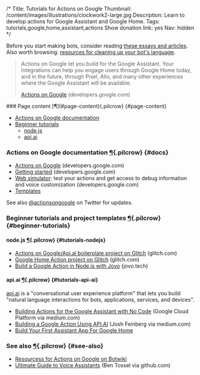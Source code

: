 /*
Title: Tutorials for Actions on Google
Thumbnail: /content/images/illustrations/clockwork2-large.jpg
Description: Learn to develop actions for Google Assistant and Google Home.
Tags: tutorials,google,home,assistant,actions
Show donation link: yes
Nav: hidden
*/

<div class="note">
  <p>
    Before you start making bots, consider reading <a href="/articles/essays">these essays and articles</a>. Also worth browsing: <a href="/resources/libraries-frameworks/#language">resources for cleaning up your bot's language</a>.
  </p>
</div>


> Actions on Google let you build for the Google Assistant. Your integrations can help you engage users through Google Home today, and in the future, through Pixel, Allo, and many other experiences where the Google Assistant will be available.
>
> [Actions on Google](https://developers.google.com/actions/) (developers.google.com)


<div class="row">
  <div class="col-sm-12 col-md-6 no-pad" markdown=1>
### Page content [¶](#page-content){.pilcrow} {#page-content}

- [Actions on Google documentation](#docs)
- [Beginner tutorials](#beginner-tutorials)
  - [node.js](#tutorials-nodejs)
  - [api.ai](#tutorials-api-ai)
  </div>
  <div class="col-sm-12 col-md-6">
<!--
    <p>
      <a href="/bot-workshops/botmaking-from-the-ground-up">
        <img class="screenshot" src="/content/bot-workshops/images/bots-are-cool.png">
      </a>
    </p>
-->
  </div>
</div>


### Actions on Google documentation [¶](#docs){.pilcrow} {#docs}

- [Actions on Google](https://developers.google.com/actions/) (developers.google.com)
- [Getting started](https://developers.google.com/actions/develop/apiai/tutorials/getting-started) (developers.google.com)
- [Web simulator](https://developers.google.com/actions/tools/web-simulator): test your actions and get access to debug information and voice customization (developers.google.com)
- [Templates](https://developers.google.com/actions/templates/first-app)

See also [@actionsongoogle](https://twitter.com/actionsongoogle) on Twitter for updates.


### Beginner tutorials and project templates [¶](#beginner-tutorials){.pilcrow} {#beginner-tutorials}

#### node.js [¶](#tutorials-nodejs){.pilcrow} {#tutorials-nodejs}

- [Actions on Google/Api.ai boilerplate project on Glitch](https://glitch.com/edit/#!/project/actions-on-google-api-ai-boilerplate) (glitch.com)
- [Google Home Action project on Glitch](https://glitch.com/edit/#!/google-home) (glitch.com)
- [Build a Google Action in Node.js with Jovo](https://www.jovo.tech/blog/google-action-tutorial-nodejs/) (jovo.tech)

#### api.ai [¶](#tutorials-api-ai){.pilcrow} {#tutorials-api-ai}

[api.ai](https://api.ai/) is a "conversational user experience platform" that lets you build "natural language interactions
for bots, applications, services, and devices".

- [Building Actions for the Google Assistant with No Code](https://medium.com/google-cloud/building-actions-for-the-google-assistant-with-no-code-35ad5adb7448) (Google Cloud Platform via medium.com)
- [Building a Google Action Using API.AI](https://medium.com/@joshfein/building-a-google-action-using-api-ai-3614874bfa75) (Josh Feinberg via medium.com)
- [Build Your First Assistant App For Google Home](https://medium.com/google-developers/build-your-first-smart-bot-for-google-home-18949f74822c)

### See also [¶](#see-also){.pilcrow} {#see-also}

- [Resourcess for Actions on Google on Botwiki](/resources/google)
- [Ultimate Guide to Voice Assistants](https://github.com/bentossell/ultimate-guide-to-voice-assistants) (Ben Tossel via github.com)
